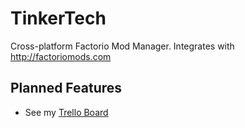 # TinkerTech
Cross-platform Factorio Mod Manager.  Integrates with http://factoriomods.com

## Planned Features
-  See my [Trello Board](https://trello.com/b/t9ESe0MP/tinker-tech-stories)
